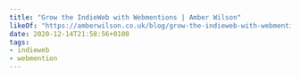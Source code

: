 ```yaml
---
title: "Grow the IndieWeb with Webmentions | Amber Wilson"
likeOf: "https://amberwilson.co.uk/blog/grow-the-indieweb-with-webmentions/"
date: 2020-12-14T21:58:56+0100
tags:
- indieweb
- webmention
---
```

